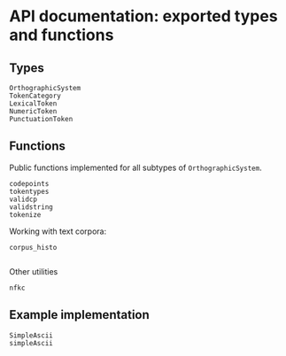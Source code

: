# API documentation: exported types and functions

## Types



```@docs
OrthographicSystem
TokenCategory
LexicalToken
NumericToken
PunctuationToken
```

## Functions

Public functions implemented for all subtypes of `OrthographicSystem`.

```@docs
codepoints
tokentypes
validcp
validstring
tokenize
```
Working with text corpora:

```@docs
corpus_histo
 
```

Other utilities

```@docs
nfkc
```

## Example implementation

```@docs
SimpleAscii
simpleAscii
```
